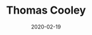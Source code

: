 ---
title: Thomas Cooley
date: 2020-02-19
quote: I am not who you think I am; I am not who I think I am; I am who I think you think I am - Thomas Cooley
collection: Quote
collections: Quotes
tags: ['Life']
---